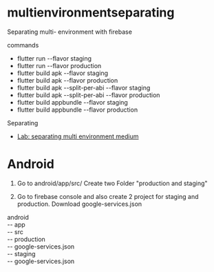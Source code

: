 # multienvironmentseparating
Separating multi- environment with firebase

commands
- flutter run --flavor staging
- flutter run --flavor production
- flutter build apk --flavor staging
- flutter build apk --flavor production
- flutter build apk --split-per-abi --flavor staging
- flutter build apk --split-per-abi --flavor production
- flutter build appbundle --flavor staging
- flutter build appbundle --flavor production

Separating 
- [Lab: separating multi environment medium](https://medium.com/@matt.goodson.business/separating-build-environment-configurations-in-flutter-with-firebase-doing-it-the-right-way-c72c3ad3621f)
     
Android 
========

1. Go to android/app/src/ 
   Create two Folder "production and staging"

2. Go to firebase console and also create 2 project for staging and production.
   Download google-services.json 


android <br>
    -- app<br>
        -- src<br>
            -- production<br>
                -- google-services.json<br>
            -- staging<br>
                -- google-services.json<br>

